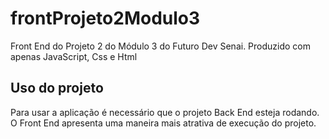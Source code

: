# frontProjeto2Modulo3

Front End do Projeto 2 do Módulo 3 do Futuro Dev Senai.
Produzido com apenas JavaScript, Css e Html

## Uso do projeto
Para usar a aplicação é necessário que o projeto Back End esteja rodando.
O Front End apresenta uma maneira mais atrativa de execução do projeto.
